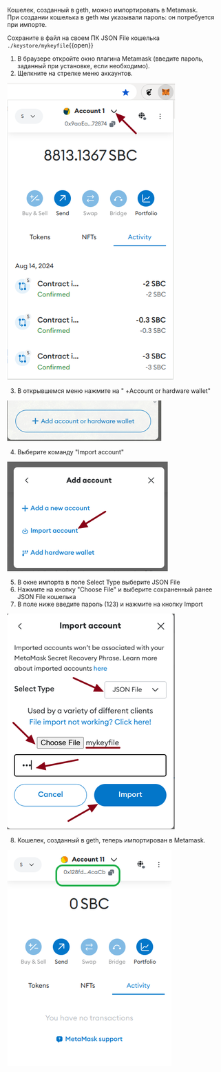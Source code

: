 Кошелек, созданный в geth, можно импортировать в Metamask.  
При создании кошелька в geth мы указывали пароль: он потребуется при импорте.  

Сохраните в файл на своем ПК JSON File кошелька
`./keystore/mykeyfile`{{open}}

1. В браузере откройте окно плагина Metamask (введите пароль, заданный при установке, если необходимо).  
2. Щелкните на стрелке меню аккаунтов.

![App_](./assets/metamask_1.png)

3. В открывшемся меню нажмите на " +Account or hardware wallet"

![App_](./assets/metamask_2.png)

4. Выберите команду "Import account"

![App_](./assets/metamask_3.png)

5. В окне импорта в поле Select Type выберите JSON File
6. Нажмите на кнопку "Choose File" и выберите сохраненный ранее JSON File кошелька
7. В поле ниже введите пароль (123) и нажмите на кнопку Import

![App_](./assets/metamask_4.png)

8. Кошелек, созданный в geth, теперь импортирован в Metamask.

![App_](./assets/metamask_5.png)